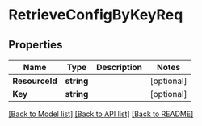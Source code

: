 # RetrieveConfigByKeyReq

## Properties

Name | Type | Description | Notes
------------ | ------------- | ------------- | -------------
**ResourceId** | **string** |  | [optional] 
**Key** | **string** |  | [optional] 

[[Back to Model list]](../README.md#documentation-for-models) [[Back to API list]](../README.md#documentation-for-api-endpoints) [[Back to README]](../README.md)


